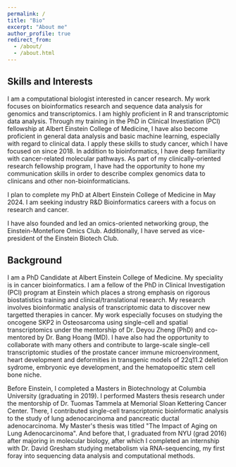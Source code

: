 ```yaml
---
permalink: /
title: "Bio"
excerpt: "About me"
author_profile: true
redirect_from: 
  - /about/
  - /about.html
---
```


## Skills and Interests

I am a computational biologist interested in cancer research. My work focuses on bioinformatics research and sequence data analysis for genomics and transcriptomics. I am highly proficient in R and transcriptomic data analysis. Through my training in the PhD in Clinical Investiation (PCI) fellowship at Albert Einstein College of Medicine, I have also become proficient in general data analysis and basic machine learning, especially with regard to clinical data. I apply these skills to study cancer, which I have focused on since 2018. In addition to bioinformatics, I have deep familiarity with cancer-related molecular pathways. As part of my clinically-oriented research fellowship program, I have had the opportunity to hone my communication skills in order to describe complex genomics data to clinicans and other non-bioinformaticians.

I plan to complete my PhD at Albert Einstein College of Medicine in May 2024. I am seeking industry R&D Bioinformatics careers with a focus on research and cancer.

I have also founded and led an omics-oriented networking group, the Einstein-Montefiore Omics Club. Additionally, I have served as vice-president of the Einstein Biotech Club.

## Background

I am a PhD Candidate at Albert Einstein College of Medicine. My speciality is in cancer bioinformatics. I am a fellow of the PhD in Clinical Investigation (PCI) program at Einstein which places a strong emphasis on rigorous biostatistics training and clinical/translational research. My research involves bioinformatic analysis of transcriptomic data to discover new targetted therapies in cancer. My work especially focuses on studying the oncogene SKP2 in Osteosarcoma using single-cell and spatial transcriptomics under the mentorship of Dr. Deyou Zheng (PhD) and co-mentored by Dr. Bang Hoang (MD). I have also had the opportunity to collaborate with many others and contribute to large-scale single-cell transcriptomic studies of the prostate cancer immune microenvironment, heart development and deformities in transgenic models of 22q11.2 deletion sydrome, embryonic eye development, and the hematopoeitic stem cell bone niche.

Before Einstein, I completed a Masters in Biotechnology at Columbia University (graduating in 2019). I performed Masters thesis research under the mentorship of Dr. Tuomas Tammela at Memorial Sloan Kettering Cancer Center. There, I contributed single-cell transcriptomic bioinformatic analysis to the study of lung adenocarcinoma and pancreatic ductal adenocarcinoma. My Master's thesis was titled "The Impact of Aging on Lung Adenocarcinoma". And before that, I graduated from NYU (grad 2016) after majoring in molecular biology, after which I completed an internship with Dr. David Gresham studying metabolism via RNA-sequencing, my first foray into sequencing data analysis and computational methods.



